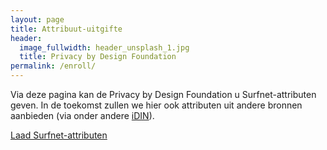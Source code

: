 ```yaml
---
layout: page
title: Attribuut-uitgifte
header:
  image_fullwidth: header_unsplash_1.jpg
  title: Privacy by Design Foundation
permalink: /enroll/
---
```


<style type="text/css">
  a.button {
    margin-bottom: 5px;
    margin-top: 5px;
  }
</style>

Via deze pagina kan de Privacy by Design Foundation u Surfnet-attributen geven. In de toekomst zullen we hier ook attributen uit andere bronnen aanbieden (via onder andere [iDIN](https://www.idin.nl/consumenten/)).

<a class="button" href="/enroll/surfnet">Laad Surfnet-attributen</a>

